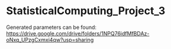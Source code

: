 # StatisticalComputing_Project_3

Generated parameters can be found:
https://drive.google.com/drive/folders/1NPQ76idfMfBDAz-oNxq_UPzgCxmxi4qw?usp=sharing
